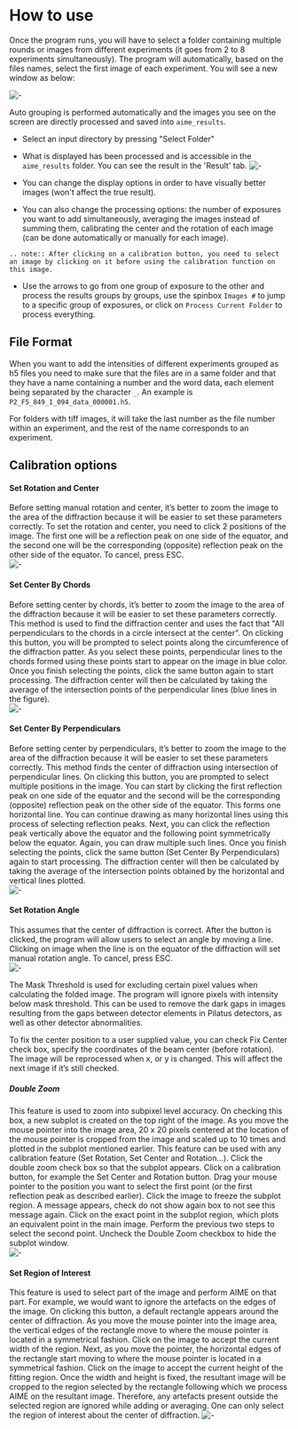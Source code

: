 # How to use

Once the program runs, you will have to select a folder containing multiple rounds or images from different experiments (it goes from 2 to 8 experiments simultaneously). The program will automatically, based on the files names, select the first image of each experiment. You will see a new window as below:

![-](../../images/AIME/aime_images.png)

Auto grouping is performed automatically and the images you see on the screen are directly processed and saved into `aime_results`.

* Select an input directory by pressing "Select Folder"

* What is displayed has been processed and is accessible in the `aime_results` folder. You can see the result in the 'Result' tab.
![-](../../images/AIME/aime_result.png)

* You can change the display options in order to have visually better images (won't affect the true result).

* You can also change the processing options: the number of exposures you want to add simultaneously, averaging the images instead of summing them, calibrating the center and the rotation of each image (can be done automatically or manually for each image).

```eval_rst
.. note:: After clicking on a calibration button, you need to select an image by clicking on it before using the calibration function on this image.
```

* Use the arrows to go from one group of exposure to the other and process the results groups by groups, use the spinbox `Images #` to jump to a specific group of exposures, or click on `Process Current Folder` to process everything.

## File Format

When you want to add the intensities of different experiments grouped as h5 files you need to make sure that the files are in a same folder and that they have a name containing a number and the word data, each element being separated by the character `_`. An example is `P2_F5_849_1_094_data_000001.h5`.

For folders with tiff images, it will take the last number as the file number within an experiment, and the rest of the name corresponds to an experiment.

## Calibration options

#### Set Rotation and Center
Before setting manual rotation and center, it’s better to zoom the image to the area of the diffraction because it will be easier to set these parameters correctly. To set the rotation and center, you need to click 2 positions of the image. The first one will be a reflection peak on one side of the equator, and the second one will be the corresponding (opposite) reflection peak on the other side of the equator. To cancel, press ESC.<br/>
![-](../../images/AIME/center.png)

#### Set Center By Chords
Before setting center by chords, it’s better to zoom the image to the area of the diffraction because it will be easier to set these parameters correctly. This method is used to find the diffraction center and uses the fact that "All perpendiculars to the chords in a circle intersect at the center". On clicking this button, you will be prompted to select points along the circumference of the diffraction patter. As you select these points, perpendicular lines to the chords formed using these points start to appear on the image in blue color.  Once you finish selecting the points, click the same button again to start processing. The diffraction center will then be calculated by taking the average of the intersection points of the perpendicular lines (blue lines in the figure).<br/>
![-](../../images/AIME/chords.png)

#### Set Center By Perpendiculars
Before setting center by perpendiculars, it’s better to zoom the image to the area of the diffraction because it will be easier to set these parameters correctly. This method finds the center of diffraction using intersection of perpendicular lines. On clicking this button, you are prompted to select multiple positions in the image. You can start by clicking the first reflection peak on one side of the equator and the second will be the corresponding (opposite) reflection peak on the other side of the equator. This forms one horizontal line. You can continue drawing as many horizontal lines using this process of selecting reflection peaks. Next, you can click the reflection peak vertically above the equator and the following point symmetrically below the equator. Again, you can draw multiple such lines. Once you finish selecting the points, click the same button (Set Center By Perpendiculars) again to start processing. The diffraction center will then be calculated by taking the average of the intersection points obtained by the horizontal and vertical lines plotted.<br/>
![-](../../images/AIME/perpendiculars.png)

#### Set Rotation Angle
This assumes that the center of diffraction is correct. After the button is clicked, the program will allow users to select an angle by moving a line. Clicking on image when the line is on the equator of the diffraction will set manual rotation angle. To cancel, press ESC.<br/>
![-](../../images/AIME/rotation.png)


The Mask Threshold is used for excluding certain pixel values when calculating the folded image. The program will ignore pixels with intensity below mask threshold. This can be used to remove the dark gaps in images resulting from the gaps between detector elements in Pilatus detectors, as well as other detector abnormalities.

To fix the center position to a user supplied value, you can check Fix Center check box, specify the coordinates of the beam center (before rotation). The image will be reprocessed when x, or y is changed. This will affect the next image if it’s still checked.

##### Double Zoom
This feature is used to zoom into subpixel level accuracy. On checking this box, a new subplot is created on the top right of the image. As you move the mouse pointer into the image area, 20 x 20 pixels centered at the location of the mouse pointer is cropped from the image and scaled up to 10 times and plotted in the subplot mentioned earlier. This feature can be used with any calibration feature (Set Rotation, Set Center and Rotation...). Click the double zoom check box so that the subplot appears. Click on a calibration button, for example the Set Center and Rotation button. Drag your mouse pointer to the position you want to select the first point (or the first reflection peak as described earlier). Click the image to freeze the subplot region. A message appears, check do not show again box to not see this message again. Click on the exact point in the subplot region, which plots an equivalent point in the main image. Perform the previous two steps to select the second point. Uncheck the Double Zoom checkbox to hide the subplot window.<br/>
![-](../../images/AIME/DoubleZoom.png)

#### Set Region of Interest
This feature is used to select part of the image and perform AIME on that part. For example, we would want to ignore the artefacts on the edges of the image. On clicking this button, a default rectangle appears around the center of diffraction. As you move the mouse pointer into the image area, the vertical edges of the rectangle move to where the mouse pointer is located in a symmetrical fashion. Click on the image to accept the current width of the region. Next, as you move the pointer, the horizontal edges of the rectangle start moving to where the mouse pointer is located in a symmetrical fashion. Click on the image to accept the current height of the fitting region. Once the width and height is fixed, the resultant image will be cropped to the region selected by the rectangle following which we process AIME on the resultant image. Therefore, any artefacts present outside the selected region are ignored while adding or averaging. One can only select the region of interest about the center of diffraction.
![-](../../images/AIME/SetRegionOfInterest.png)
